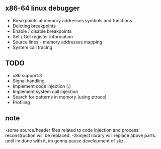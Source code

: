 ## x86-64 linux debugger

- Breakpoints at memory addresses symbols and functions
- Deleting breakpoints
- Enable / disable breakpoints
- Set / Get register information
- Source lines - memory addresses mapping
- System call tracing

## TODO

- x86 support:3
- Signal handling
- Implement code injection (.)
- Implement system call injection
- Search for patterns in memory (using ptrace)
- Profiling

## note

-some source/header files related to code injection and process reconstruction will be replaced.
-zkinject library will replace above parts. until im done with it, im gonna pause development of zkz.
